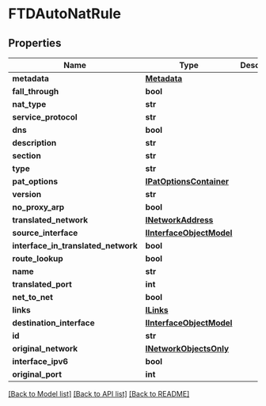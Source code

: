 # FTDAutoNatRule

## Properties
Name | Type | Description | Notes
------------ | ------------- | ------------- | -------------
**metadata** | [**Metadata**](Metadata.md) |  | [optional] 
**fall_through** | **bool** |  | [optional] 
**nat_type** | **str** |  | 
**service_protocol** | **str** |  | [optional] 
**dns** | **bool** |  | [optional] 
**description** | **str** |  | [optional] 
**section** | **str** |  | [optional] 
**type** | **str** |  | [optional] 
**pat_options** | [**IPatOptionsContainer**](IPatOptionsContainer.md) |  | [optional] 
**version** | **str** |  | [optional] 
**no_proxy_arp** | **bool** |  | [optional] 
**translated_network** | [**INetworkAddress**](INetworkAddress.md) |  | 
**source_interface** | [**IInterfaceObjectModel**](IInterfaceObjectModel.md) |  | [optional] 
**interface_in_translated_network** | **bool** |  | [optional] 
**route_lookup** | **bool** |  | [optional] 
**name** | **str** |  | [optional] 
**translated_port** | **int** |  | [optional] 
**net_to_net** | **bool** |  | [optional] 
**links** | [**ILinks**](ILinks.md) |  | [optional] 
**destination_interface** | [**IInterfaceObjectModel**](IInterfaceObjectModel.md) |  | [optional] 
**id** | **str** |  | [optional] 
**original_network** | [**INetworkObjectsOnly**](INetworkObjectsOnly.md) |  | 
**interface_ipv6** | **bool** |  | [optional] 
**original_port** | **int** |  | [optional] 

[[Back to Model list]](../README.md#documentation-for-models) [[Back to API list]](../README.md#documentation-for-api-endpoints) [[Back to README]](../README.md)


